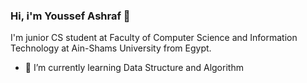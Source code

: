 ### Hi, i'm Youssef Ashraf 👋
I'm junior CS student at Faculty of Computer Science and Information Technology at Ain-Shams University from Egypt.

- 🌱 I’m currently learning Data Structure and Algorithm
